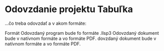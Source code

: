 # Odovzdanie projektu Tabuľka 

...čo treba odovzdať a v akom formáte:

Formát
 Odovzdaný program bude fo formáte .llsp3
Odovzdaný dokument bude v natívnom formáte a vo formáte PDF.
 dovzdaný dokument bude v natívnom formáte a vo formáte PDF.
